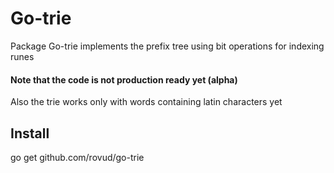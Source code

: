 # Go-trie

Package Go-trie implements the prefix tree using bit operations for indexing runes

#### Note that the code is not production ready yet (alpha)

Also the trie works only with words containing latin characters yet

## Install

go get github.com/rovud/go-trie

